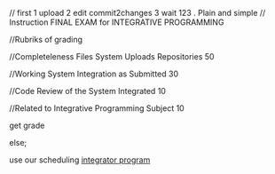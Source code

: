 //  first 1 upload 2 edit commit2changes 3 wait 123 . Plain and simple
//  Instruction FINAL EXAM for INTEGRATIVE PROGRAMMING
<p> //Rubriks of grading </p>
<p> //Completeleness Files System Uploads Repositories   50 </p>
<p> //Working System Integration as Submitted            30 </p>
<p> //Code Review of the System Integrated               10 </p>
<p> //Related to Integrative Programming Subject         10 </p>
<p> get grade </p>
<p> else; </p>
<p> use our scheduling <a href="https://calendly.com/armadeloibm/30min"> integrator program </a> </p>

